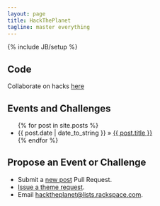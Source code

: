 ```yaml
---
layout: page
title: HackThePlanet
tagline: master everything
---
```

{% include JB/setup %}

## Code

Collaborate on hacks [here](https://github.com/HackThePlanet )

## Events and Challenges

<ul class="posts">
  {% for post in site.posts %}
    <li><span>{{ post.date | date_to_string }}</span> &raquo; <a href="{{ BASE_PATH }}{{ post.url }}">{{ post.title }}</a></li>
  {% endfor %}
</ul>

## Propose an Event or Challenge

<ul class="unstyled">
  <li>Submit a <a href="https://github.com/HackThePlanet/hacktheplanet.github.com/tree/master/_posts">new post</a> Pull Request.</li>
  <li><a href="http://github.com/hacktheplanet/hacktheplanet.github.com/issues">Issue a theme request</a>.</li>
  <li>Email <a href="mailto:hacktheplanet@lists.rackspace.com">hacktheplanet@lists.rackspace.com</a>.</li>
</ul>
